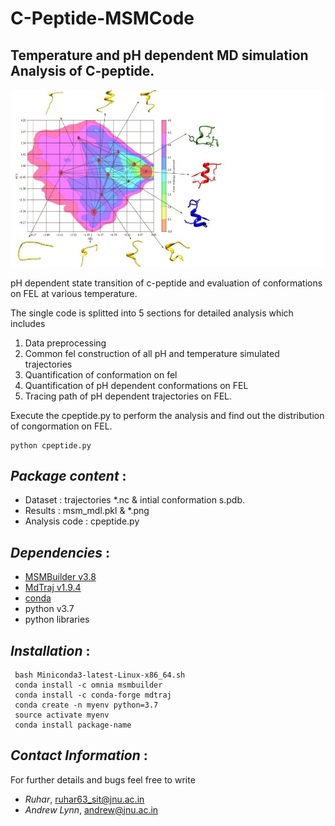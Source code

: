 # **C-Peptide-MSMCode**  
## Temperature and pH dependent MD simulation Analysis of C-peptide.

![Alt text](Results/C-peptide.jpg?raw=true "Title")

pH dependent state transition of c-peptide and evaluation of conformations on FEL at various temperature.

The single code is splitted into 5 sections for detailed analysis which includes
1. Data preprocessing 
2. Common fel construction of all pH and temperature simulated trajectories
3. Quantification of conformation on fel
4. Quantification of pH dependent conformations on FEL
5. Tracing path of pH dependent trajectories on FEL. 

Execute the cpeptide.py to perform the analysis and find out the distribution of congormation on FEL.
```
python cpeptide.py
```

## *Package content* :
- Dataset :  trajectories *.nc & intial conformation s.pdb.
- Results : msm_mdl.pkl & *.png
- Analysis code : cpeptide.py

## *Dependencies* :
- [MSMBuilder v3.8](http://msmbuilder.org/3.8.0/)
- [MdTraj v1.9.4](https://mdtraj.org/1.9.4/index.html)
- [conda](https://repo.anaconda.com/miniconda/Miniconda3-latest-Linux-x86_64.sh)
- python v3.7 
- python libraries

## *Installation* :
```
 bash Miniconda3-latest-Linux-x86_64.sh
 conda install -c omnia msmbuilder
 conda install -c conda-forge mdtraj
 conda create -n myenv python=3.7
 source activate myenv
 conda install package-name
```

## *Contact Information* :
For further details and bugs feel free to write  
- *Ruhar*,  ruhar63_sit@jnu.ac.in 
- *Andrew Lynn*, andrew@jnu.ac.in
